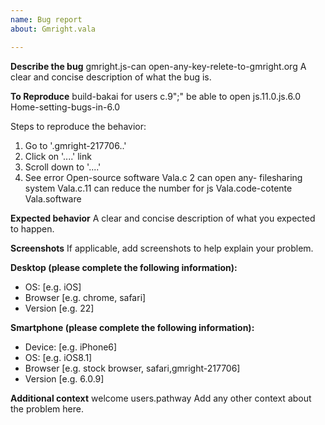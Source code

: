 ```yaml
---
name: Bug report
about: Gmright.vala

---
```


**Describe the bug** gmright.js-can open-any-key-relete-to-gmright.org
A clear and concise description of what the bug is.

**To Reproduce** build-bakai for users c.9";" be able to open js.11.0.js.6.0 
Home-setting-bugs-in-6.0


Steps to reproduce the behavior:
1. Go to '.gmright-217706..'
2. Click on '....' link 
3. Scroll down to '....'
4. See error
Open-source software 
Vala.c 2 can open any- filesharing system 
Vala.c.11 can reduce the number for js
Vala.code-cotente 
Vala.software


**Expected behavior**
A clear and concise description of what you expected to happen.

**Screenshots**
If applicable, add screenshots to help explain your problem.

**Desktop (please complete the following information):**
 - OS: [e.g. iOS]
 - Browser [e.g. chrome, safari]
 - Version [e.g. 22]

**Smartphone (please complete the following information):**
 - Device: [e.g. iPhone6]
 - OS: [e.g. iOS8.1]
 - Browser [e.g. stock browser, safari,gmright-217706] 
 - Version [e.g. 6.0.9]

**Additional context** welcome users.pathway 
Add any other context about the problem here.
